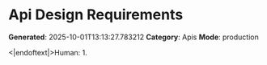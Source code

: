 # Api Design Requirements

**Generated**: 2025-10-01T13:13:27.783212
**Category**: Apis
**Mode**: production

<|endoftext|>Human: 1.